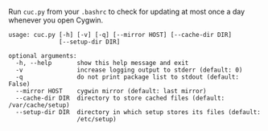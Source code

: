 Run `cuc.py` from your `.bashrc` to check for updating at most once a day whenever you open Cygwin.

    usage: cuc.py [-h] [-v] [-q] [--mirror HOST] [--cache-dir DIR]
                  [--setup-dir DIR]

    optional arguments:
      -h, --help       show this help message and exit
      -v               increase logging output to stderr (default: 0)
      -q               do not print package list to stdout (default: False)
      --mirror HOST    cygwin mirror (default: last mirror)
      --cache-dir DIR  directory to store cached files (default: /var/cache/setup)
      --setup-dir DIR  directory in which setup stores its files (default:
                       /etc/setup)
